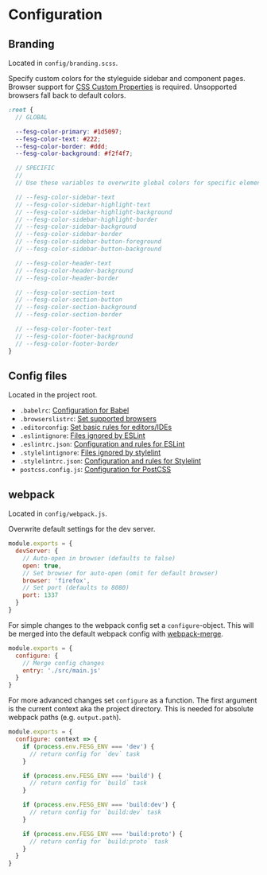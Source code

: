 # Configuration


## Branding

Located in `config/branding.scss`.

Specify custom colors for the styleguide sidebar and component pages. Browser support for [CSS Custom Properties](http://caniuse.com/#feat=css-variables) is required. Unsopported browsers fall back to default colors.

```scss
:root {
  // GLOBAL

  --fesg-color-primary: #1d5097;
  --fesg-color-text: #222;
  --fesg-color-border: #ddd;
  --fesg-color-background: #f2f4f7;

  // SPECIFIC
  //
  // Use these variables to overwrite global colors for specific elements

  // --fesg-color-sidebar-text
  // --fesg-color-sidebar-highlight-text
  // --fesg-color-sidebar-highlight-background
  // --fesg-color-sidebar-highlight-border
  // --fesg-color-sidebar-background
  // --fesg-color-sidebar-border
  // --fesg-color-sidebar-button-foreground
  // --fesg-color-sidebar-button-background

  // --fesg-color-header-text
  // --fesg-color-header-background
  // --fesg-color-header-border

  // --fesg-color-section-text
  // --fesg-color-section-button
  // --fesg-color-section-background
  // --fesg-color-section-border

  // --fesg-color-footer-text
  // --fesg-color-footer-background
  // --fesg-color-footer-border
}
```


## Config files

Located in the project root.

* `.babelrc`: [Configuration for Babel](https://babeljs.io/docs/usage/babelrc/)
* `.browserslistrc`: [Set supported browsers](https://github.com/ai/browserslist)
* `.editorconfig`: [Set basic rules for editors/IDEs](http://editorconfig.org/)
* `.eslintignore`: [Files ignored by ESLint](http://eslint.org/docs/user-guide/configuring#ignoring-files-and-directories)
* `.eslintrc.json`: [Configuration and rules for ESLint](http://eslint.org/docs/user-guide/configuring)
* `.stylelintignore`: [Files ignored by stylelint](https://stylelint.io/user-guide/configuration/#stylelintignore)
* `.stylelintrc.json`: [Configuration and rules for Stylelint](https://stylelint.io/user-guide/configuration/)
* `postcss.config.js`: [Configuration for PostCSS](https://github.com/postcss/postcss#webpack)


## webpack

Located in `config/webpack.js`.

Overwrite default settings for the dev server.

```js
module.exports = {
  devServer: {
    // Auto-open in browser (defaults to false)
    open: true,
    // Set browser for auto-open (omit for default browser)
    browser: 'firefox',
    // Set port (defaults to 8080)
    port: 1337
  }
}
```

For simple changes to the webpack config set a `configure`-object. This will be merged into the default webpack config with [webpack-merge](https://github.com/survivejs/webpack-merge).

```js
module.exports = {
  configure: {
    // Merge config changes
    entry: './src/main.js'
  }
}
```

For more advanced changes set `configure` as a function. The first argument is the current context aka the project directory. This is needed for absolute webpack paths (e.g. `output.path`).

```js
module.exports = {
  configure: context => {
    if (process.env.FESG_ENV === 'dev') {
      // return config for `dev` task
    }

    if (process.env.FESG_ENV === 'build') {
      // return config for `build` task
    }

    if (process.env.FESG_ENV === 'build:dev') {
      // return config for `build:dev` task
    }

    if (process.env.FESG_ENV === 'build:proto') {
      // return config for `build:proto` task
    }
  }
}
```
